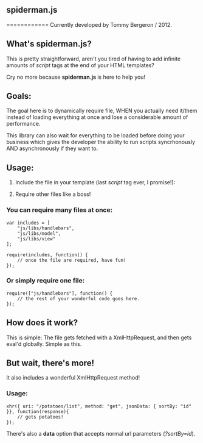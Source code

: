 ## spiderman.js
============
Currently developed by Tommy Bergeron / 2012.

## What's spiderman.js?

This is pretty straightforward, aren't you tired of having to add infinite amounts of _script_ tags at the end of your HTML templates?

Cry no more because **spiderman.js** is here to help you!


## Goals:

The goal here is to dynamically require file, WHEN you actually need it/them instead of loading everything at once and lose a considerable amount of performance.

This library can also wait for everything to be loaded before doing your business which gives the developer the ability to run scripts syncrhonously AND asynchronously if they want to.


## Usage:

1) Include the file in your template (last _script_ tag ever, I promise!):
<script src="js/spiderman.js"></script>

2) Require other files like a boss!

### You can require many files at once:

    var includes = [
        "js/libs/handlebars",
        "js/libs/model",
        "js/libs/view"
    ];

    require(includes, function() {
        // once the file are required, have fun!
    });
  
### Or simply require one file:

    require(["js/handlebars"], function() {
        // the rest of your wonderful code goes here.
    });
    
## How does it work?
This is simple: The file gets fetched with a XmlHttpRequest, and then gets eval'd globally. Simple as this.

## But wait, there's more!
It also includes a wonderful XmlHttpRequest method!

### Usage:

    xhr({ uri: "/potatoes/list", method: "get", jsonData: { sortBy: "id" }}, function(response){
        // gets potatoes!
    });
    
There's also a **data** option that accepts normal url parameters (_?sortBy=id_).